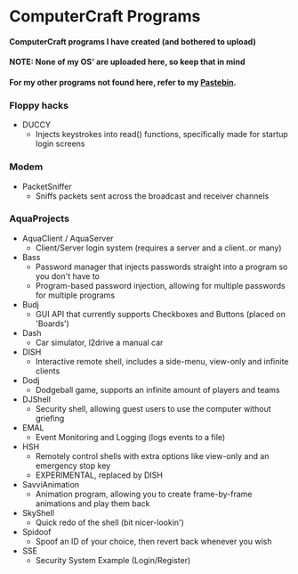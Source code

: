 # ComputerCraft Programs
#### ComputerCraft programs I have created (and bothered to upload)
#### NOTE: None of my OS' are uploaded here, so keep that in mind
#### For my other programs not found here, refer to my [Pastebin](https://pastebin.com/u/AquaJD).

### Floppy hacks
- DUCCY
  - Injects keystrokes into read() functions, specifically made for startup login screens

### Modem
- PacketSniffer
  - Sniffs packets sent across the broadcast and receiver channels

### AquaProjects
- AquaClient / AquaServer
  - Client/Server login system (requires a server and a client..or many)
- Bass
  - Password manager that injects passwords straight into a program so you don't have to
  - Program-based password injection, allowing for multiple passwords for multiple programs
- Budj
  - GUI API that currently supports Checkboxes and Buttons (placed on 'Boards')
- Dash
  - Car simulator, l2drive a manual car
- DISH
  - Interactive remote shell, includes a side-menu, view-only and infinite clients
- Dodj
  - Dodgeball game, supports an infinite amount of players and teams
- DJShell
  - Security shell, allowing guest users to use the computer without griefing
- EMAL
  - Event Monitoring and Logging (logs events to a file)
- HSH
  - Remotely control shells with extra options like view-only and an emergency stop key
  - EXPERIMENTAL, replaced by DISH
- SavviAnimation
  - Animation program, allowing you to create frame-by-frame animations and play them back
- SkyShell
  - Quick redo of the shell (bit nicer-lookin')
- Spidoof
  - Spoof an ID of your choice, then revert back whenever you wish
- SSE
  - Security System Example (Login/Register)
